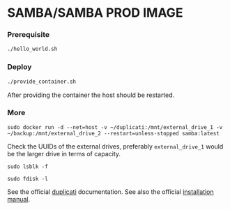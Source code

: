 # SAMBA/SAMBA PROD IMAGE

### Prerequisite

```bash
./hello_world.sh
```

### Deploy

```bash
./provide_container.sh
```
After providing the container the host should be restarted.

### More

```
sudo docker run -d --net=host -v ~/duplicati:/mnt/external_drive_1 -v ~/backup:/mnt/external_drive_2 --restart=unless-stopped samba:latest
```
Check the UUIDs of the external drives, preferably `external_drive_1` would be the larger drive in terms of capacity.
```
sudo lsblk -f 
```
```
sudo fdisk -l 
```


See the official
[duplicati](https://duplicati.readthedocs.io/en/latest/)
documentation.
See also the official
[installation manual](https://duplicati.readthedocs.io/en/latest/02-installation/).
